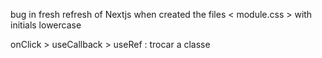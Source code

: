 bug in fresh refresh of Nextjs when created the files < module.css > with initials lowercase 

onClick > useCallback > useRef : trocar a classe